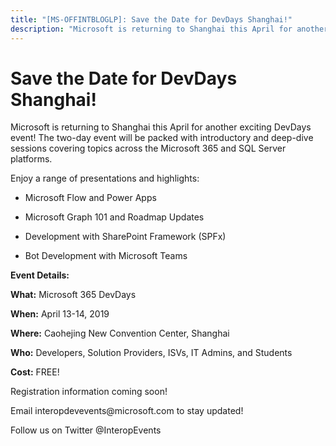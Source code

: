 ```yaml
---
title: "[MS-OFFINTBLOGLP]: Save the Date for DevDays Shanghai!"
description: "Microsoft is returning to Shanghai this April for another exciting DevDays event! The two-day event will be packed with introductory and"
---
```


# Save the Date for DevDays Shanghai!

<p>Microsoft is returning to Shanghai this April for another
exciting DevDays event! The two-day event will be packed with introductory and
deep-dive sessions covering topics across the Microsoft 365 and SQL Server
platforms. </p>
<p>Enjoy a range of presentations and highlights: </p>
<ul><li><p><span><span><span>  
</span></span></span>Microsoft Flow and Power
Apps</p>
</li><li><p><span><span><span>  
</span></span></span>Microsoft Graph 101 and
Roadmap Updates </p>
</li><li><p><span><span><span>  
</span></span></span>Development with SharePoint
Framework (SPFx) </p>
</li><li><p><span><span><span>  
</span></span></span>Bot Development with
Microsoft Teams </p>
</li></ul><p><b>Event Details: </b></p>
<p><b>What:</b> Microsoft
365 DevDays </p>
<p><b>When:</b> April
13-14, 2019<span>  </span></p>
<p><b>Where:</b> Caohejing
New Convention Center, Shanghai </p>
<p><b>Who:</b> Developers,
Solution Providers, ISVs, IT Admins, and Students</p>
<p><b>Cost:</b> FREE! </p>
<p>Registration information coming soon!</p>
<p>Email interopdevevents@microsoft.com to stay updated! </p>
<p>Follow us on Twitter @InteropEvents </p>

                